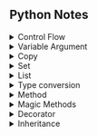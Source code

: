 ## Python Notes
<details>
<summary> Control Flow </summary>
    
#### 流程控制
+ ___pass___ &emsp; 執行這一行時不動作, 所以通常會搭配if...else, 一個條件動作、另一個pass；在位置1.時無實質功能, 2.表示當i被2整除時, 不做任何事 
+ ___continue___ &emsp; 當執行到這一行時, 開始下一個for迴圈；3.表示i小於10時, 直接跳到for迴圈開始下一個i, 不會到達print 
+ ___break___ &emsp; 當執行到這一行時, 終止if/整個for迴圈；當i大於10時, 會直接跳出for迴圈, 不會到達print

```python
print("start")
for i in range(50):
    pass # 1.
    if i % 2 == 0: pass # 2.
    else:
        if i < 10: continue # 3.
        if i > 10: break # 4.
    print(i, end=' > ') # 注意縮排的位置
print("end")
```
output：

    start > 0 > 2 > 4 > 6 > 8 > 10 > end
</details>
<details>
<summary>Variable Argument</summary>

#### 可變參數 
    
+ ___\*args___ &emsp; Arguments: 將參數收蒐集到tuple中 
+ ___\*\*kwargs___ &emsp; Keyword Arguments: 將參數收蒐集到dict中

>\*args then \*\*kwargs &emsp; 在 ___def___ 函式中, 需先放開放參數, 再接預設參數
</details>
<details>
<summary> Copy </summary>

由append、extend所帶出的議題, 探討深拷貝、淺拷貝
</details>
<details>
<summary>Set</summary>
    
#### 新增
```python
y= set(1) or x= {2} # 建立集合
y.add(2) # 新增元素 
x = y.copy() # 拷貝 
```
#### 更新
```python
y.update(x) # 合併兩個集合
```
#### 刪除
```python
y.remove(2) # 移除元素, 找不到則KeyError
y.discard(2) # 移出元素
y.pop() # 擲出一個隨機元素, 為空則KeyError
y.clear() # 清空集合
```
#### 關係
```python
x in y or x not in y: 元素包含判斷
x | y : 聯集
x & y : 交集
x ^ y : 對稱差集, 包含x, y不重複的元素
x.issubset(y): 子集判斷, x是否是y的子集
y.issuperset(x): 超集判斷
```
</details>
<details>
<summary>List</summary>
    
__init__

```python
x = ['a','b']
y = ['Tom','Bill']
```
#### 增

```python
x += ['c'] 
x.append('d')
x.extend(['e']) # x = ['a','b','c','d','e']
```
#### 刪

```python
del x[0] # 'a'
del x[-2] # 'd'
x.pop(0) # 'b'
x.pop() # 'e'
x.remove('c') # []
x.clear() # 清空 []
```
#### 查

```python
y.index('Tom') # 0
y.index('Bill',3,4), # ValueError: 'Bill' is not in list
y.count('Bill') # 1
```
#### 改

```python
```
</details> 
<details>
<summary>Type conversion</summary>
    
#### 格式轉換
***numpy.ndarray***
```python
listA = array.tolist()
array = numpy.array(listA)
```
***pandas.Series***
```python
listA = series.tolist()
series = pandas.series(listA)
```
np <-> pd
```python
series = pandas.Series(array)
array = series.to_numpy()
array = series.values
```

> 查找速度 dict > list
</details>    
<details>
<summary> Method </summary>
    
@classmethod, 類方法

@staticmethod, 靜態方法
</details>
<details>
<summary> Magic Methods </summary>
    
#### Initialization and Construction
*\_\_new__(cls, other)* &emsp; 當對象實例化時調用
*\_\_init__(self, other)* &emsp; 被*\_\_new__*方法調用
*\_\_call__(self, other)* &emsp; 呼叫實例化對象時調用

*\_\_dir__(self)*  &emsp; 列出對象的所有屬性、方法, 如:dir()

```python
class Cola:
    PRICE = 1.01
    def __init__(self):
        pass
    def promotion1(self):
        print('50% off second item !')
    def promotion2(self):
        print('Buy one get one free !')

can = Cola()
print(can.__dir__())
```
output:
```python
['__module__', 'PRICE', '__init__', 'promotion1', 'promotion2', ... ] # 其他魔術方法
```
*\_\_getitem__(self, key)* &emsp; 實例化為*dict*對象

```python
class CountingStars:
    def __init__(self, count:str):
        self.pages = {}
        for s,t in enumerate(count):
            self.pages[t] = self.pages.get(t, []) + [s+1]
    def __getitem__(self, key):
        return self.pages[key]


where_is = CountingStars('Hello, world !!')
print(where_is['o'])
```
*\_\_iter__* &emsp; 迭代
</details>
<details>
<summary> Decorator </summary>

前半段表現不一樣但後半段一樣, 用修飾(不同, 同)
```python
    還沒什麼心得
```
</details>
<details>
<summary> Inheritance </summary>

前半段表現一樣但後半段不一樣, 用繼承(同, 不同)
```python
    還沒什麼心得
```
</details>



